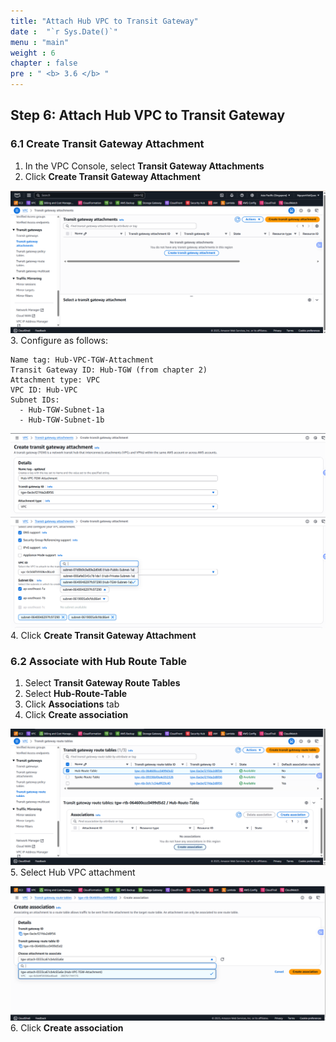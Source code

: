 ```yaml
---
title: "Attach Hub VPC to Transit Gateway"
date :  "`r Sys.Date()`" 
menu : "main"
weight : 6
chapter : false
pre : " <b> 3.6 </b> "
---
```


## Step 6: Attach Hub VPC to Transit Gateway

### 6.1 Create Transit Gateway Attachment

1. In the VPC Console, select **Transit Gateway Attachments**
2. Click **Create Transit Gateway Attachment**

![](/images/3.hub-vpc/hinh-39.png)
3. Configure as follows:

```
Name tag: Hub-VPC-TGW-Attachment
Transit Gateway ID: Hub-TGW (from chapter 2)
Attachment type: VPC
VPC ID: Hub-VPC
Subnet IDs: 
  - Hub-TGW-Subnet-1a
  - Hub-TGW-Subnet-1b
```
![](/images/3.hub-vpc/hinh-40.png)
![](/images/3.hub-vpc/hinh-41.png)
4. Click **Create Transit Gateway Attachment**

### 6.2 Associate with Hub Route Table

1. Select **Transit Gateway Route Tables**
2. Select **Hub-Route-Table**
3. Click **Associations** tab
4. Click **Create association**

![](/images/3.hub-vpc/hinh-42.png)
5. Select Hub VPC attachment

![](/images/3.hub-vpc/hinh-43.png)
6. Click **Create association**
